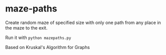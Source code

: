 # maze-paths
Create random maze of specified size with only one path from any place in the maze to the exit.  

Run it with `python mazepaths.py`  

Based on Kruskal's Algorithm for Graphs
